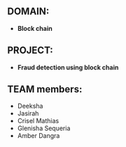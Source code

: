 ## DOMAIN:
- **Block chain** 
## PROJECT: 
- **Fraud detection using block chain**
## TEAM members:
- Deeksha
- Jasirah
- Crisel Mathias 
- Glenisha Sequeria 
- Amber Dangra
